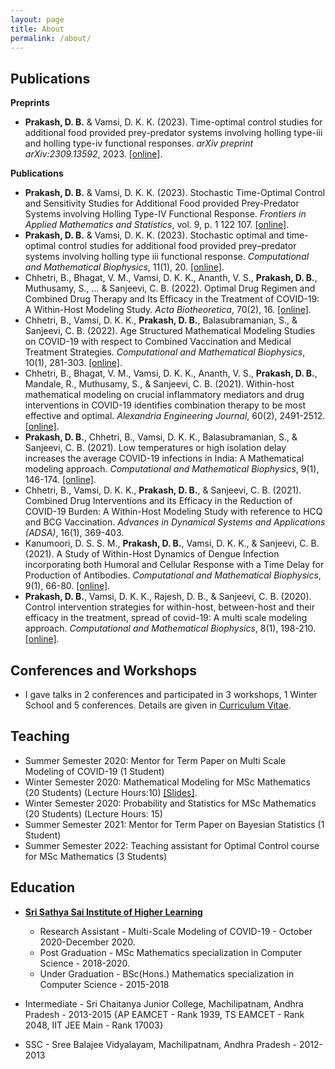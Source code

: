 ```yaml
---
layout: page
title: About
permalink: /about/
---
```


Publications
------------

**Preprints**

*   **Prakash, D. B.** & Vamsi, D. K. K. (2023). Time-optimal control studies for additional food provided prey-predator systems involving holling type-iii and holling type-iv functional responses. _arXiv preprint arXiv:2309.13592_, 2023. [\[online\]](https://doi.org/10.48550/arXiv.2309.13592).

**Publications**

*   **Prakash, D. B.** & Vamsi, D. K. K. (2023). Stochastic Time-Optimal Control and Sensitivity Studies for Additional Food provided Prey-Predator Systems involving Holling Type-IV Functional Response. _Frontiers in Applied Mathematics and Statistics_, vol. 9, p. 1 122 107. [\[online\]](https://doi.org/10.3389/fams.2023.1122107).
*   **Prakash, D. B.** & Vamsi, D. K. K. (2023). Stochastic optimal and time-optimal control studies for additional food provided prey–predator systems involving holling type iii functional response. _Computational and Mathematical Biophysics_, 11(1), 20. [\[online\]](https://doi.org/10.1515/cmb-2022-0144).
*   Chhetri, B., Bhagat, V. M., Vamsi, D. K. K., Ananth, V. S., **Prakash, D. B.**, Muthusamy, S., ... & Sanjeevi, C. B. (2022). Optimal Drug Regimen and Combined Drug Therapy and Its Efficacy in the Treatment of COVID-19: A Within-Host Modeling Study. _Acta Biotheoretica_, 70(2), 16. [\[online\]](https://doi.org/10.1007/s10441-022-09440-8).
*   Chhetri, B., Vamsi, D. K. K., **Prakash, D. B.**, Balasubramanian, S., & Sanjeevi, C. B. (2022). Age Structured Mathematical Modeling Studies on COVID-19 with respect to Combined Vaccination and Medical Treatment Strategies. _Computational and Mathematical Biophysics_, 10(1), 281-303. [\[online\]](https://doi.org/10.1515/cmb-2022-0143).
*   Chhetri, B., Bhagat, V. M., Vamsi, D. K. K., Ananth, V. S., **Prakash, D. B.**, Mandale, R., Muthusamy, S., & Sanjeevi, C. B. (2021). Within-host mathematical modeling on crucial inflammatory mediators and drug interventions in COVID-19 identifies combination therapy to be most effective and optimal. _Alexandria Engineering Journal_, 60(2), 2491-2512. [\[online\]](https://doi.org/10.1016/j.aej.2020.12.011).
*   **Prakash, D. B.**, Chhetri, B., Vamsi, D. K. K., Balasubramanian, S., & Sanjeevi, C. B. (2021). Low temperatures or high isolation delay increases the average COVID-19 infections in India: A Mathematical modeling approach. _Computational and Mathematical Biophysics_, 9(1), 146-174. [\[online\]](https://doi.org/10.1515/cmb-2020-0122).
*   Chhetri, B., Vamsi, D. K. K., **Prakash, D. B.**, & Sanjeevi, C. B. (2021). Combined Drug Interventions and its Efficacy in the Reduction of COVID-19 Burden: A Within-Host Modeling Study with reference to HCQ and BCG Vaccination. _Advances in Dynamical Systems and Applications (ADSA)_, 16(1), 369-403.
*   Kanumoori, D. S. S. M., **Prakash, D. B.**, Vamsi, D. K. K., & Sanjeevi, C. B. (2021). A Study of Within-Host Dynamics of Dengue Infection incorporating both Humoral and Cellular Response with a Time Delay for Production of Antibodies. _Computational and Mathematical Biophysics_, 9(1), 66-80. [\[online\]](https://doi.org/10.1515/cmb-2020-0118).
*   **Prakash, D. B.**, Vamsi, D. K. K., Rajesh, D. B., & Sanjeevi, C. B. (2020). Control intervention strategies for within-host, between-host and their efficacy in the treatment, spread of covid-19: A multi scale modeling approach. _Computational and Mathematical Biophysics_, 8(1), 198-210. [\[online\]](https://doi.org/10.1515/cmb-2020-0111).

Conferences and Workshops
-------------------------

*   I gave talks in 2 conferences and participated in 3 workshops, 1 Winter School and 5 conferences. Details are given in [Curriculum Vitae](CV.pdf).

Teaching
--------

*   Summer Semester 2020: Mentor for Term Paper on Multi Scale Modeling of COVID-19 (1 Student)
*   Winter Semester 2020: Mathematical Modeling for MSc Mathematics (20 Students) (Lecture Hours:10) [\[Slides\]](https://drive.google.com/file/d/1Bv8LqMWEv8_b_148_e-zUoQHVCZPd6VA/view?usp=sharing).
*   Winter Semester 2020: Probability and Statistics for MSc Mathematics (20 Students) (Lecture Hours: 15)
*   Summer Semester 2021: Mentor for Term Paper on Bayesian Statistics (1 Student)
*   Summer Semester 2022: Teaching assistant for Optimal Control course for MSc Mathematics (3 Students)

Education
---------

*   [**Sri Sathya Sai Institute of Higher Learning**](https://www.sssihl.edu.in/)
    
    *   Research Assistant - Multi-Scale Modeling of COVID-19 - October 2020-December 2020.
    *   Post Graduation - MSc Mathematics specialization in Computer Science - 2018-2020.
    *   Under Graduation - BSc(Hons.) Mathematics specialization in Computer Science - 2015-2018
*   Intermediate - Sri Chaitanya Junior College, Machilipatnam, Andhra Pradesh - 2013-2015 {AP EAMCET - Rank 1939, TS EAMCET - Rank 2048, IIT JEE Main - Rank 17003}
    
*   SSC - Sree Balajee Vidyalayam, Machilipatnam, Andhra Pradesh - 2012-2013
